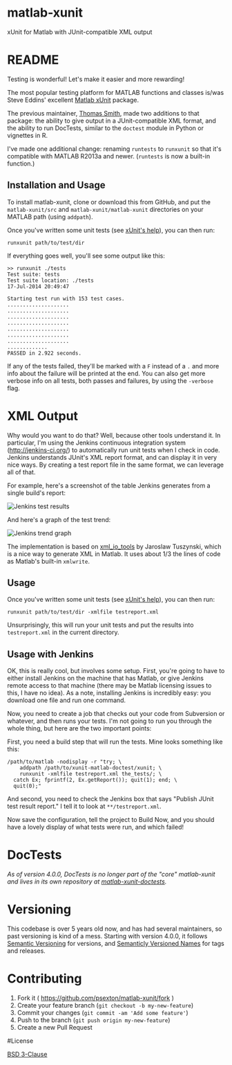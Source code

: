 # matlab-xunit

xUnit for Matlab with JUnit-compatible XML output

# README

Testing is wonderful! Let's make it easier and more rewarding!

The most popular testing platform for MATLAB functions and classes is/was Steve Eddins' excellent [Matlab xUnit](http://www.mathworks.com/matlabcentral/fileexchange/22846-matlab-xunit-test-framework) package.

The previous maintainer, [Thomas Smith](https://github.com/tgs/), made two additions to that package: the ability to give output in a JUnit-compatible XML format, and the ability to run DocTests, similar to the `doctest` module in Python or vignettes in R.

I've made one additional change: renaming `runtests` to `runxunit` so that it's compatible with MATLAB R2013a and newer. (`runtests` is now a built-in function.)

## Installation and Usage

To install matlab-xunit, clone or download this from GitHub, and put the `matlab-xunit/src` and `matlab-xunit/matlab-xunit` directories on your MATLAB path (using `addpath`).

Once you've written some unit tests (see [xUnit's help](https://cdn.rawgit.com/psexton/matlab-xunit/master/doc/xunit_product_page.html)), you can then run:

    runxunit path/to/test/dir
    
If everything goes well, you'll see some output like this:

    >> runxunit ./tests
    Test suite: tests
    Test suite location: ./tests
    17-Jul-2014 20:49:47
    
    Starting test run with 153 test cases.
    ....................
    ....................
    ....................
    ....................
    ....................
    ....................
    ....................
    .............
    PASSED in 2.922 seconds.

If any of the tests failed, they'll be marked with a `F` instead of a `.` and more info about the failure will be printed at the end. You can also get more verbose info on all tests, both passes and failures, by using the `-verbose` flag.

# XML Output

Why would you want to do that?  Well, because other tools understand it. In particular, I'm using the Jenkins continuous integration system (http://jenkins-ci.org/) to automatically run unit tests when I check in code. Jenkins understands JUnit's XML report format, and can display it in very nice ways. By creating a test report file in the same format, we can leverage all of that.

For example, here's a screenshot of the table Jenkins generates from a single build's report:

![Jenkins test results](doc/images/jenkins_test_results.png)

And here's a graph of the test trend:

![Jenkins trend graph](doc/images/jenkins_trend_graph.png)

The implementation is based on [xml_io_tools](http://www.mathworks.com/matlabcentral/fileexchange/12907-xmliotools) by Jaroslaw Tuszynski, which is a nice way to generate XML in Matlab. It uses about 1/3 the lines of code as Matlab's built-in `xmlwrite`.

## Usage

Once you've written some unit tests (see [xUnit's help](https://cdn.rawgit.com/psexton/matlab-xunit/master/doc/xunit_product_page.html)), you can then run:

    runxunit path/to/test/dir -xmlfile testreport.xml

Unsurprisingly, this will run your unit tests and put the results into `testreport.xml` in the current directory.

## Usage with Jenkins

OK, this is really cool, but involves some setup. First, you're going to have to either install Jenkins on the machine that has Matlab, or give Jenkins remote access to that machine (there may be Matlab licensing issues to this, I have no idea). As a note, installing Jenkins is incredibly easy: you download one file and run one command.

Now, you need to create a job that checks out your code from Subversion or whatever, and then runs your tests. I'm not going to run you through the whole thing, but here are the two important points:

First, you need a build step that will run the tests. Mine looks something like this:

    /path/to/matlab -nodisplay -r "try; \
        addpath /path/to/xunit-matlab-doctest/xunit; \
        runxunit -xmlfile testreport.xml the_tests/; \
      catch Ex; fprintf(2, Ex.getReport()); quit(1); end; \
      quit(0);"
  
And second, you need to check the Jenkins box that says "Publish JUnit test result report." I tell it to look at `**/testreport.xml`.

Now save the configuration, tell the project to Build Now, and you should have a lovely display of what tests were run, and which failed!

# DocTests

_As of version 4.0.0, DocTests is no longer part of the "core" matlab-xunit and lives in its own repository at [matlab-xunit-doctests](https://github.com/psexton/matlab-xunit-doctests)._

# Versioning

This codebase is over 5 years old now, and has had several maintainers, so past versioning is kind of a mess. Starting with version 4.0.0, it follows [Semantic Versioning](http://semver.org) for versions, and [Semanticly Versioned Names](http://semvername.org) for tags and releases.

# Contributing

1. Fork it ( https://github.com/psexton/matlab-xunit/fork )
2. Create your feature branch (`git checkout -b my-new-feature`)
3. Commit your changes (`git commit -am 'Add some feature'`)
4. Push to the branch (`git push origin my-new-feature`)
5. Create a new Pull Request 

#License

[BSD 3-Clause](http://opensource.org/licenses/BSD-3-Clause)

